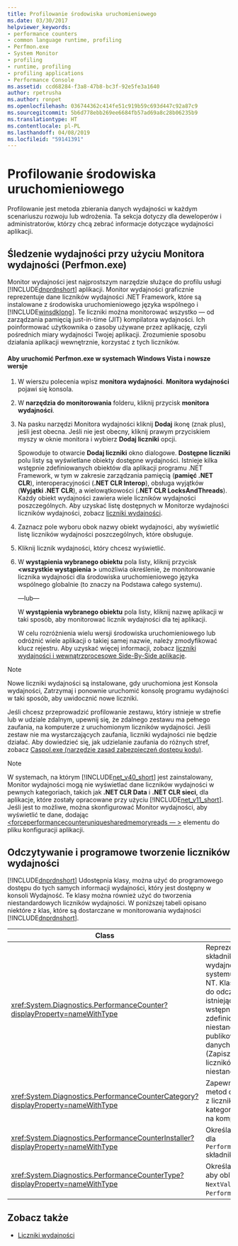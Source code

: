 ```yaml
---
title: Profilowanie środowiska uruchomieniowego
ms.date: 03/30/2017
helpviewer_keywords:
- performance counters
- common language runtime, profiling
- Perfmon.exe
- System Monitor
- profiling
- runtime, profiling
- profiling applications
- Performance Console
ms.assetid: ccd68284-f3a8-47b8-bc3f-92e5fe3a1640
author: rpetrusha
ms.author: ronpet
ms.openlocfilehash: 036744362c414fe51c919b59c693d447c92a87c9
ms.sourcegitcommit: 5b6d778ebb269ee6684fb57ad69a8c28b06235b9
ms.translationtype: HT
ms.contentlocale: pl-PL
ms.lasthandoff: 04/08/2019
ms.locfileid: "59141391"
---
```

# <a name="runtime-profiling"></a>Profilowanie środowiska uruchomieniowego
Profilowanie jest metoda zbierania danych wydajności w każdym scenariuszu rozwoju lub wdrożenia. Ta sekcja dotyczy dla deweloperów i administratorów, którzy chcą zebrać informacje dotyczące wydajności aplikacji.  
  
## <a name="tracking-performance-using-the-performance-monitor-perfmonexe"></a>Śledzenie wydajności przy użyciu Monitora wydajności (Perfmon.exe)  
 Monitor wydajności jest najprostszym narzędzie służące do profilu usługi [!INCLUDE[dnprdnshort](../../../includes/dnprdnshort-md.md)] aplikacji. Monitor wydajności graficznie reprezentuje dane liczników wydajności .NET Framework, które są instalowane z środowiska uruchomieniowego języka wspólnego i [!INCLUDE[winsdklong](../../../includes/winsdklong-md.md)]. Te liczniki można monitorować wszystko — od zarządzania pamięcią just-in-time (JIT) kompilatora wydajności. Ich poinformować użytkownika o zasoby używane przez aplikację, czyli pośrednich miary wydajności Twojej aplikacji. Zrozumienie sposobu działania aplikacji wewnętrznie, korzystać z tych liczników.  
  
#### <a name="to-run-perfmonexe-on-windows-vista-and-later-versions"></a>Aby uruchomić Perfmon.exe w systemach Windows Vista i nowsze wersje  
  
1.  W wierszu polecenia wpisz **monitora wydajności**. **Monitora wydajności** pojawi się konsola.  
  
2.  W **narzędzia do monitorowania** folderu, kliknij przycisk **monitora wydajności**.  
  
3.  Na pasku narzędzi Monitora wydajności kliknij **Dodaj** ikonę (znak plus), jeśli jest obecna. Jeśli nie jest obecny, kliknij prawym przyciskiem myszy w oknie monitora i wybierz **Dodaj liczniki** opcji.  
  
     Spowoduje to otwarcie **Dodaj liczniki** okno dialogowe. **Dostępne liczniki** polu listy są wyświetlane obiekty dostępne wydajności. Istnieje kilka wstępnie zdefiniowanych obiektów dla aplikacji programu .NET Framework, w tym w zakresie zarządzania pamięcią (**pamięć .NET CLR**), interoperacyjności (**.NET CLR Interop**), obsługa wyjątków (**Wyjątki .NET CLR**), a wielowątkowości (**.NET CLR LocksAndThreads**). Każdy obiekt wydajności zawiera wiele liczników wydajności poszczególnych. Aby uzyskać listę dostępnych w Monitorze wydajności liczników wydajności, zobacz [liczniki wydajności](../../../docs/framework/debug-trace-profile/performance-counters.md).  
  
4.  Zaznacz pole wyboru obok nazwy obiekt wydajności, aby wyświetlić listę liczników wydajności poszczególnych, które obsługuje.  
  
5.  Kliknij licznik wydajności, który chcesz wyświetlić.  
  
6.  W **wystąpienia wybranego obiektu** pola listy, kliknij przycisk  **\<wszystkie wystąpienia >** umożliwia określenie, że monitorowanie licznika wydajności dla środowiska uruchomieniowego języka wspólnego globalnie (to znaczy na Podstawa całego systemu).  
  
     —lub—  
  
     W **wystąpienia wybranego obiektu** pola listy, kliknij nazwę aplikacji w taki sposób, aby monitorować licznik wydajności dla tej aplikacji.  
  
     W celu rozróżnienia wielu wersji środowiska uruchomieniowego lub odróżnić wiele aplikacji o takiej samej nazwie, należy zmodyfikować klucz rejestru. Aby uzyskać więcej informacji, zobacz [liczniki wydajności i wewnątrzprocesowe Side-By-Side aplikacje](../../../docs/framework/debug-trace-profile/performance-counters-and-in-process-side-by-side-applications.md).  
  
> [!NOTE]
>  Nowe liczniki wydajności są instalowane, gdy uruchomiona jest Konsola wydajności, Zatrzymaj i ponownie uruchomić konsolę programu wydajności w taki sposób, aby uwidocznić nowe liczniki.  
  
 Jeśli chcesz przeprowadzić profilowanie zestawu, który istnieje w strefie lub w udziale zdalnym, upewnij się, że zdalnego zestawu ma pełnego zaufania, na komputerze z uruchomionym liczników wydajności. Jeśli zestaw nie ma wystarczających zaufania, liczniki wydajności nie będzie działać. Aby dowiedzieć się, jak udzielanie zaufania do różnych stref, zobacz [Caspol.exe (narzędzie zasad zabezpieczeń dostępu kodu)](../../../docs/framework/tools/caspol-exe-code-access-security-policy-tool.md).  
  
> [!NOTE]
>  W systemach, na którym [!INCLUDE[net_v40_short](../../../includes/net-v40-short-md.md)] jest zainstalowany, Monitor wydajności mogą nie wyświetlać dane liczników wydajności w pewnych kategoriach, takich jak **.NET CLR Data** i **.NET CLR sieci**, dla aplikacje, które zostały opracowane przy użyciu [!INCLUDE[net_v11_short](../../../includes/net-v11-short-md.md)]. Jeśli jest to możliwe, można skonfigurować Monitor wydajności, aby wyświetlić te dane, dodając [ \<forceperformancecounteruniquesharedmemoryreads — >](../../../docs/framework/configure-apps/file-schema/runtime/forceperformancecounteruniquesharedmemoryreads-element.md) elementu do pliku konfiguracji aplikacji.  
  
## <a name="reading-and-creating-performance-counters-programmatically"></a>Odczytywanie i programowe tworzenie liczników wydajności  
 [!INCLUDE[dnprdnshort](../../../includes/dnprdnshort-md.md)] Udostępnia klasy, można użyć do programowego dostępu do tych samych informacji wydajności, który jest dostępny w konsoli Wydajność. Te klasy można również użyć do tworzenia niestandardowych liczników wydajności. W poniższej tabeli opisano niektóre z klas, które są dostarczane w monitorowania wydajności [!INCLUDE[dnprdnshort](../../../includes/dnprdnshort-md.md)].  
  
|Class|Opis|  
|-----------|-----------------|  
|<xref:System.Diagnostics.PerformanceCounter?displayProperty=nameWithType>|Reprezentuje składnik licznika wydajności systemu Windows NT. Klasa używana do odczytu istniejące liczniki wstępnie zdefiniowaną lub niestandardową i publikowania danych wydajności (Zapisz), aby liczników niestandardowych.|  
|<xref:System.Diagnostics.PerformanceCounterCategory?displayProperty=nameWithType>|Zapewnia kilka metod do interakcji z liczników i kategorie liczników na komputerze.|  
|<xref:System.Diagnostics.PerformanceCounterInstaller?displayProperty=nameWithType>|Określa Instalator dla `PerformanceCounter` składnika.|  
|<xref:System.Diagnostics.PerformanceCounterType?displayProperty=nameWithType>|Określa formułę, aby obliczyć `NextValue` metodę `PerformanceCounter`.|  
  
## <a name="see-also"></a>Zobacz także

- [Liczniki wydajności](../../../docs/framework/debug-trace-profile/performance-counters.md)
